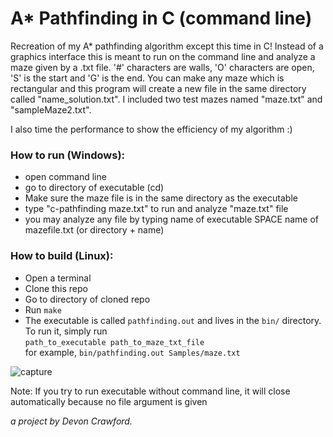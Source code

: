 # A* Pathfinding in C (command line)

Recreation of my A* pathfinding algorithm except this time in C! Instead of a graphics interface this is meant to run on the command line and analyze a maze given by a .txt file. '#' characters are walls, 'O' characters are open, 'S' is the start and 'G' is the end. You can make any maze which is rectangular and this program will create a new file in the same directory called "name_solution.txt". I included two test mazes named "maze.txt" and "sampleMaze2.txt". 

I also time the performance to show the efficiency of my algorithm :)

### How to run (Windows):
- open command line
- go to directory of executable (cd)
- Make sure the maze file is in the same directory as the executable
- type "c-pathfinding maze.txt" to run and analyze "maze.txt" file
- you may analyze any file by typing name of executable SPACE name of mazefile.txt (or directory + name)

### How to build (Linux):
* Open a terminal
* Clone this repo
* Go to directory of cloned repo
* Run `make`
* The executable is called `pathfinding.out` and lives in the `bin/` directory. To run it, simply run  
`path_to_executable path_to_maze_txt_file`  
for example, 
`bin/pathfinding.out Samples/maze.txt`

![capture](https://cloud.githubusercontent.com/assets/25334129/22401330/d81b8fee-e59c-11e6-921c-477ee9362644.PNG)

Note: If you try to run executable without command line, it will close automatically because no file argument is given

*a project by Devon Crawford.*
